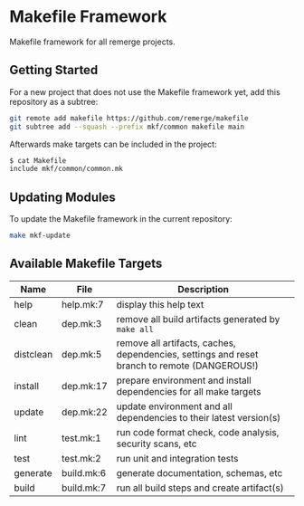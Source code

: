 # Makefile Framework

Makefile framework for all remerge projects.

## Getting Started

For a new project that does not use the Makefile framework yet, add this
repository as a subtree:

```bash
git remote add makefile https://github.com/remerge/makefile
git subtree add --squash --prefix mkf/common makefile main
```

Afterwards make targets can be included in the project:

```bash
$ cat Makefile
include mkf/common/common.mk
```

## Updating Modules

To update the Makefile framework in the current repository:

```bash
make mkf-update
```

## Available Makefile Targets

| Name      | File       | Description                                                                                  |
| --------- | ---------- | -------------------------------------------------------------------------------------------- |
| help      | help.mk:7  | display this help text                                                                       |
| clean     | dep.mk:3   | remove all build artifacts generated by `make all`                                           |
| distclean | dep.mk:5   | remove all artifacts, caches, dependencies, settings and reset branch to remote (DANGEROUS!) |
| install   | dep.mk:17  | prepare environment and install dependencies for all make targets                            |
| update    | dep.mk:22  | update environment and all dependencies to their latest version(s)                           |
| lint      | test.mk:1  | run code format check, code analysis, security scans, etc                                    |
| test      | test.mk:2  | run unit and integration tests                                                               |
| generate  | build.mk:6 | generate documentation, schemas, etc                                                         |
| build     | build.mk:7 | run all build steps and create artifact(s)                                                   |
